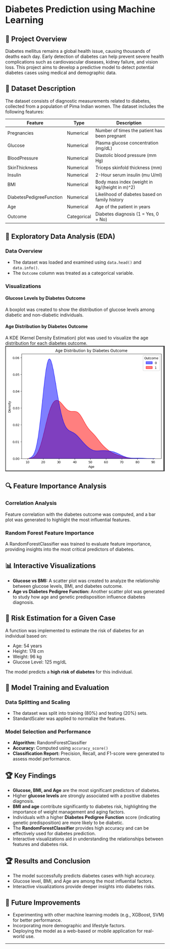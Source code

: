 # Diabetes Prediction using Machine Learning

## 📖 Project Overview

Diabetes mellitus remains a global health issue, causing thousands of deaths each day. Early detection of diabetes can help prevent severe health complications such as cardiovascular diseases, kidney failure, and vision loss. This project aims to develop a predictive model to detect potential diabetes cases using medical and demographic data.

## 💾 Dataset Description

The dataset consists of diagnostic measurements related to diabetes, collected from a population of Pima Indian women. The dataset includes the following features:

| Feature                  | Type        | Description                                    |
| ------------------------ | ----------- | ---------------------------------------------- |
| Pregnancies              | Numerical   | Number of times the patient has been pregnant  |
| Glucose                  | Numerical   | Plasma glucose concentration (mg/dL)           |
| BloodPressure            | Numerical   | Diastolic blood pressure (mm Hg)               |
| SkinThickness            | Numerical   | Triceps skinfold thickness (mm)                |
| Insulin                  | Numerical   | 2-Hour serum insulin (mu U/ml)                 |
| BMI                      | Numerical   | Body mass index (weight in kg/(height in m)^2) |
| DiabetesPedigreeFunction | Numerical   | Likelihood of diabetes based on family history |
| Age                      | Numerical   | Age of the patient in years                    |
| Outcome                  | Categorical | Diabetes diagnosis (1 = Yes, 0 = No)           |

## 🧐 Exploratory Data Analysis (EDA)

### Data Overview

- The dataset was loaded and examined using `data.head()` and `data.info()`.
- The `Outcome` column was treated as a categorical variable.

### Visualizations

#### Glucose Levels by Diabetes Outcome

A boxplot was created to show the distribution of glucose levels among diabetic and non-diabetic individuals.


#### Age Distribution by Diabetes Outcome

A KDE (Kernel Density Estimation) plot was used to visualize the age distribution for each diabetes outcome.
![Age distribution by Diabetes Outcome](https://github.com/lawren-ai/DiabetesPredictionUsingMachineLearning/blob/main/Age%20Distribution%20by%20Diabetes%20Outcome.PNG)

## 🔍 Feature Importance Analysis

### Correlation Analysis

Feature correlation with the diabetes outcome was computed, and a bar plot was generated to highlight the most influential features.

### Random Forest Feature Importance

A RandomForestClassifier was trained to evaluate feature importance, providing insights into the most critical predictors of diabetes.

## 📊 Interactive Visualizations

- **Glucose vs BMI:** A scatter plot was created to analyze the relationship between glucose levels, BMI, and diabetes outcome.
- **Age vs Diabetes Pedigree Function:** Another scatter plot was generated to study how age and genetic predisposition influence diabetes diagnosis.

## 🔮 Risk Estimation for a Given Case

A function was implemented to estimate the risk of diabetes for an individual based on:

- Age: 54 years
- Height: 178 cm
- Weight: 96 kg
- Glucose Level: 125 mg/dL

The model predicts a **high risk of diabetes** for this individual.

## 🤖 Model Training and Evaluation

### Data Splitting and Scaling

- The dataset was split into training (80%) and testing (20%) sets.
- StandardScaler was applied to normalize the features.

### Model Selection and Performance

- **Algorithm:** RandomForestClassifier
- **Accuracy:** Computed using `accuracy_score()`
- **Classification Report:** Precision, Recall, and F1-score were generated to assess model performance.

## 🏆 Key Findings

- **Glucose, BMI, and Age** are the most significant predictors of diabetes.
- Higher **glucose levels** are strongly associated with a positive diabetes diagnosis.
- **BMI and age** contribute significantly to diabetes risk, highlighting the importance of weight management and aging factors.
- Individuals with a higher **Diabetes Pedigree Function** score (indicating genetic predisposition) are more likely to be diabetic.
- The **RandomForestClassifier** provides high accuracy and can be effectively used for diabetes prediction.
- Interactive visualizations aid in understanding the relationships between features and diabetes risk.

## 🏆 Results and Conclusion

- The model successfully predicts diabetes cases with high accuracy.
- Glucose level, BMI, and Age are among the most influential factors.
- Interactive visualizations provide deeper insights into diabetes risks.

## 🚀 Future Improvements

- Experimenting with other machine learning models (e.g., XGBoost, SVM) for better performance.
- Incorporating more demographic and lifestyle factors.
- Deploying the model as a web-based or mobile application for real-world use.

---
